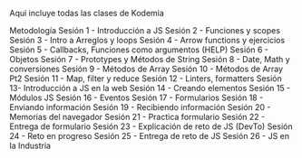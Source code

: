 Aqui incluye todas las clases de Kodemia

Metodología
Sesión 1 - Introducción a JS
Sesión 2 - Funciones y scopes
Sesión 3 - Intro a Arreglos y loops
Sesión 4 - Arrow functions y ejercicios
Sesión 5 - Callbacks, Funciones como argumentos (HELP)
Sesión 6 - Objetos
Sesión 7 - Prototypes y Métodos de String
Sesión 8 - Date, Math y conversiones
Sesión 9 - Métodos de Array
Sesión 10 - Métodos de Array Pt2
Sesión 11 - Map, filter y reduce
Sesión 12 - Linters, formatters
Sesión 13- Introducción a JS en la web
Sesión 14 - Creando elementos
Sesión 15 - Módulos JS
Sesión 16 - Eventos
Sesión 17 - Formularios
Sesión 18 - Enviando información
Sesión 19 - Recibiendo información
Sesión 20 - Memorias del navegador
Sesión 21 - Practica formulario
Sesión 22 - Entrega de formulario
Sesión 23 - Explicación de reto de JS (DevTo)
Sesión 24 - Reto en progreso
Sesión 25 - Entrega de reto de JS
Sesión 26 - JS en la Industria